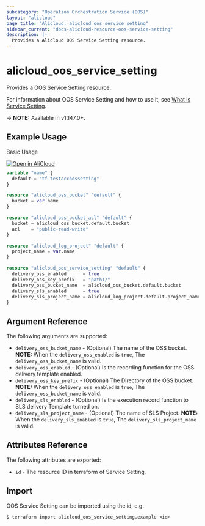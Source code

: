 ```yaml
---
subcategory: "Operation Orchestration Service (OOS)"
layout: "alicloud"
page_title: "Alicloud: alicloud_oos_service_setting"
sidebar_current: "docs-alicloud-resource-oos-service-setting"
description: |-
  Provides a Alicloud OOS Service Setting resource.
---
```


# alicloud\_oos\_service\_setting

Provides a OOS Service Setting resource.

For information about OOS Service Setting and how to use it, see [What is Service Setting](https://www.alibabacloud.com/help/en/doc-detail/268700.html).

-> **NOTE:** Available in v1.147.0+.

## Example Usage

Basic Usage

<div style="display: block;margin-bottom: 40px;"><div class="oics-button" style="float: right;position: absolute;margin-bottom: 10px;">
  <a href="https://api.aliyun.com/api-tools/terraform?resource=alicloud_oos_service_setting&exampleId=38b88eb0-0982-c5c7-9f9c-2756d361bf6e390ea938&activeTab=example&spm=docs.r.oos_service_setting.0.38b88eb009&intl_lang=EN_US" target="_blank">
    <img alt="Open in AliCloud" src="https://img.alicdn.com/imgextra/i1/O1CN01hjjqXv1uYUlY56FyX_!!6000000006049-55-tps-254-36.svg" style="max-height: 44px; max-width: 100%;">
  </a>
</div></div>

```terraform
variable "name" {
  default = "tf-testaccoossetting"
}

resource "alicloud_oss_bucket" "default" {
  bucket = var.name
}

resource "alicloud_oss_bucket_acl" "default" {
  bucket = alicloud_oss_bucket.default.bucket
  acl    = "public-read-write"
}

resource "alicloud_log_project" "default" {
  project_name = var.name
}

resource "alicloud_oos_service_setting" "default" {
  delivery_oss_enabled      = true
  delivery_oss_key_prefix   = "path1/"
  delivery_oss_bucket_name  = alicloud_oss_bucket.default.bucket
  delivery_sls_enabled      = true
  delivery_sls_project_name = alicloud_log_project.default.project_name
}
```

## Argument Reference

The following arguments are supported:

* `delivery_oss_bucket_name` - (Optional) The name of the OSS bucket. **NOTE:** When the `delivery_oss_enabled` is `true`, The `delivery_oss_bucket_name` is valid.
* `delivery_oss_enabled` - (Optional) Is the recording function for the OSS delivery template enabled.  
* `delivery_oss_key_prefix` - (Optional) The Directory of the OSS bucket. **NOTE:** When the `delivery_oss_enabled` is `true`, The `delivery_oss_bucket_name` is valid.
* `delivery_sls_enabled` - (Optional) Is the execution record function to SLS delivery Template turned on.
* `delivery_sls_project_name` - (Optional) The name of SLS  Project. **NOTE:** When the `delivery_sls_enabled` is `true`, The `delivery_sls_project_name` is valid.


## Attributes Reference

The following attributes are exported:

* `id` - The resource ID in terraform of Service Setting.

## Import

OOS Service Setting can be imported using the id, e.g.

```shell
$ terraform import alicloud_oos_service_setting.example <id>
```